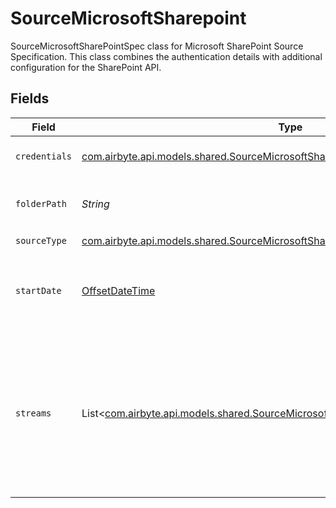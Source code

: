 # SourceMicrosoftSharepoint

SourceMicrosoftSharePointSpec class for Microsoft SharePoint Source Specification.
This class combines the authentication details with additional configuration for the SharePoint API.


## Fields

| Field                                                                                                                                                                                                                                                                                                                                              | Type                                                                                                                                                                                                                                                                                                                                               | Required                                                                                                                                                                                                                                                                                                                                           | Description                                                                                                                                                                                                                                                                                                                                        | Example                                                                                                                                                                                                                                                                                                                                            |
| -------------------------------------------------------------------------------------------------------------------------------------------------------------------------------------------------------------------------------------------------------------------------------------------------------------------------------------------------- | -------------------------------------------------------------------------------------------------------------------------------------------------------------------------------------------------------------------------------------------------------------------------------------------------------------------------------------------------- | -------------------------------------------------------------------------------------------------------------------------------------------------------------------------------------------------------------------------------------------------------------------------------------------------------------------------------------------------- | -------------------------------------------------------------------------------------------------------------------------------------------------------------------------------------------------------------------------------------------------------------------------------------------------------------------------------------------------- | -------------------------------------------------------------------------------------------------------------------------------------------------------------------------------------------------------------------------------------------------------------------------------------------------------------------------------------------------- |
| `credentials`                                                                                                                                                                                                                                                                                                                                      | [com.airbyte.api.models.shared.SourceMicrosoftSharepointAuthentication](../../models/shared/SourceMicrosoftSharepointAuthentication.md)                                                                                                                                                                                                            | :heavy_check_mark:                                                                                                                                                                                                                                                                                                                                 | Credentials for connecting to the One Drive API                                                                                                                                                                                                                                                                                                    |                                                                                                                                                                                                                                                                                                                                                    |
| `folderPath`                                                                                                                                                                                                                                                                                                                                       | *String*                                                                                                                                                                                                                                                                                                                                           | :heavy_check_mark:                                                                                                                                                                                                                                                                                                                                 | Path to folder of the Microsoft SharePoint drive where the file(s) exist.                                                                                                                                                                                                                                                                          |                                                                                                                                                                                                                                                                                                                                                    |
| `sourceType`                                                                                                                                                                                                                                                                                                                                       | [com.airbyte.api.models.shared.SourceMicrosoftSharepointMicrosoftSharepoint](../../models/shared/SourceMicrosoftSharepointMicrosoftSharepoint.md)                                                                                                                                                                                                  | :heavy_check_mark:                                                                                                                                                                                                                                                                                                                                 | N/A                                                                                                                                                                                                                                                                                                                                                |                                                                                                                                                                                                                                                                                                                                                    |
| `startDate`                                                                                                                                                                                                                                                                                                                                        | [OffsetDateTime](https://docs.oracle.com/javase/8/docs/api/java/time/OffsetDateTime.html)                                                                                                                                                                                                                                                          | :heavy_minus_sign:                                                                                                                                                                                                                                                                                                                                 | UTC date and time in the format 2017-01-25T00:00:00.000000Z. Any file modified before this date will not be replicated.                                                                                                                                                                                                                            | 2021-01-01T00:00:00.000000Z                                                                                                                                                                                                                                                                                                                        |
| `streams`                                                                                                                                                                                                                                                                                                                                          | List<[com.airbyte.api.models.shared.SourceMicrosoftSharepointFileBasedStreamConfig](../../models/shared/SourceMicrosoftSharepointFileBasedStreamConfig.md)>                                                                                                                                                                                        | :heavy_check_mark:                                                                                                                                                                                                                                                                                                                                 | Each instance of this configuration defines a <a href="https://docs.airbyte.com/cloud/core-concepts#stream">stream</a>. Use this to define which files belong in the stream, their format, and how they should be parsed and validated. When sending data to warehouse destination such as Snowflake or BigQuery, each stream is a separate table. |                                                                                                                                                                                                                                                                                                                                                    |